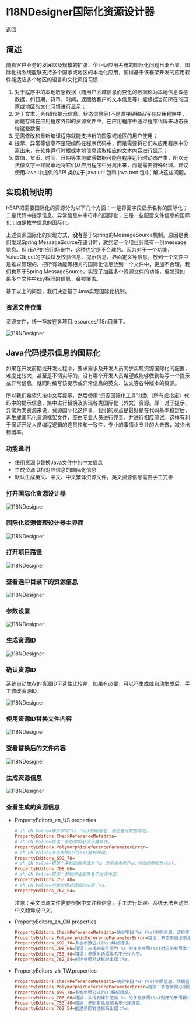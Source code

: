 # I18NDesigner国际化资源设计器

[返回](../../README.md)

## 简述

随着客户业务的发展以及规模的扩张，企业级应用系统的国际化问题日渐凸显。国际化指系统能够支持多个国家或地区的本地化应用，使得基于该框架开发的应用软件能适应多个地区的语言和文化风俗习惯：

1.	对于程序中的本地敏感数据（随用户区域信息而变化的数据称为本地信息敏感数据，如日期，货币，时间，返回给客户的文本信息等）能根据当前所在的国家或地区的文化习惯进行显示；
2.	对于文本元素(错误提示信息、状态信息等)不是直接硬编码写在应用程序中，而是存储在应用程序外部的资源文件中，在应用程序中通过程序代码来动态获得这些数据；
3.	无需修改和重新编译程序就能支持新的国家或地区的用户使用；
4.	提示、异常等信息不是硬编码在程序代码中，而是需要将它们从应用程序中分离出来，在软件运行时根据本地信息读取相应的文本内容进行显示；
5.	数值、货币、时间、日期等本地敏感数据可能在程序运行时动态产生，所以无法像文字一样简单地将它们从应用程序中分离出来，而是需要特殊处理。建议使用Java 中提供的API 类(位于 java.util 包和 java.text 包中) 解决这些问题。

## 实现机制说明

lrEAP把需要国际化的资源分为以下几个方面：一是界面字段显示名称的国际化；二是代码中提示信息、异常信息中字符串的国际化；三是一些配置文件信息的国际化；四是枚举信息的国际化。

上述资源国际化的实现方式，**没有**基于Spring的MessageSource机制。原因是我们发现Spring MessageSource在设计时，就约定一个项目只能有一份message信息。但lrEAP的应用场景中，这种约定是不合理的。因为对于一个功能，ValueObject的字段以及校验信息、提示信息、界面定义等信息，放到一个文件中是难以管理的，把所有功能等相关的国际化信息放到一个文件中，更加不合理。我们也基于Spring MessageSource，实现了加载多个资源文件的功能，但发现如果多个文件中key相同的信息，会被覆盖。

基于以上的问题，我们决定基于Java实现国际化机制。

### 资源文件位置

资源文件，统一存放在各项目resources/i18n目录下。

 ![I18NDesigner](i18n01.png)

## Java代码提示信息的国际化

如果在开发前期或开发过程中，要求需求及开发人员同步实现资源国际化的配置，难度比较大，甚至是不切实际的。没有哪个开发人员希望或能够做到每写一个提示或异常信息，就同时编写该提示或异常信息的英文、法文等各种版本的资源。

所以我们希望先按中文写提示，然后使用“资源国际化工具”找到（所有或指定）代码中的提示信息，集中进行替换及实现各类国际化（外文）资源。即：对于提示、异常为类资源来说，资源国际化这件事，我们的观点是最好是在代码基本稳定后，再生成国际化资源框架文件，交由专业人员进行完善，并进行相应测试。这样有利于保证开发人员编程逻辑的连贯性和一致性，专业的事情让专业的人去做，减少出错概率。

### 功能说明

- 使用资源ID替换Java文件中的中文信息
- 生成资源ID相对应信息的国际化信息
- 默认生成英文、中文、中文繁体资源文件，英文资源信息需要手工完善

### 打开国际化资源设计器

![I18NDesigner](ui01.png)

### 国际化资源管理设计器主界面

![I18NDesigner](i18n02.png)

### 打开项目路径

![I18NDesigner](i18n03.png)

### 查看选中目录下的资源信息

![I18NDesigner](i18n04.png)

### 参数设置

![I18NDesigner](setting01.png)

### 生成资源ID

![I18NDesigner](i18n05.png)

### 确认资源ID

系统自动生存的资源ID可读性比较差，如果有必要，可以不生成或自动生成后，手工修改资源ID。

![I18NDesigner](i18n06.png)

### 使用资源ID替换文件内容

![I18NDesigner](i18n07.png)

### 查看替换后的文件内容

![I18NDesigner](i18n08.png)

### 生成资源信息

![I18NDesigner](i18n09.png)

### 查看生成的资源信息

- PropertyEditors_en_US.properties

  ```ini
  # zh_CN Value=缺少字段'%s'(%s)参照信息，请检查元数据信息。
  PropertyEditors.CheckReferenceMetadata=
  # zh_CN Value=错误：多态参照必须设置条件。
  PropertyEditors.PolymorphicReferenceParameterError=
  # zh_CN Value=多态参照公式(%s)解析错误。
  PropertyEditors_699_70=
  # zh_CN Value=错误：未找到条件值为 %s 的多态参照(%s)对应的参照类(%s)。
  PropertyEditors_708_66=
  # zh_CN Value=错误：参照对话框类名不允许为空。
  PropertyEditors_753_40=
  # zh_CN Value=创建参照对话框时出错：%s.
  PropertyEditors_762_54=
  ```

  注意：英文资源文件需要根据中文注释信息，手工进行处理。系统无法自动把中文翻译成中文。

- PropertyEditors_zh_CN.properties

  ```ini
  PropertyEditors.CheckReferenceMetadata=缺少字段'%s'(%s)参照信息，请检查元数据信息。
  PropertyEditors.PolymorphicReferenceParameterError=错误：多态参照必须设置条件。
  PropertyEditors_699_70=多态参照公式(%s)解析错误。
  PropertyEditors_708_66=错误：未找到条件值为 %s 的多态参照(%s)对应的参照类(%s)。
  PropertyEditors_753_40=错误：参照对话框类名不允许为空。
  PropertyEditors_762_54=创建参照对话框时出错：%s.
  ```

  

- PropertyEditors_zh_TW.properties

  ```ini
  PropertyEditors.CheckReferenceMetadata=缺少字段'%s'(%s)參照信息，請檢查元數據信息。
  PropertyEditors.PolymorphicReferenceParameterError=錯誤：多態參照必須設置條件。
  PropertyEditors_699_70=多態參照公式(%s)解析錯誤。
  PropertyEditors_708_66=錯誤：未找到條件值爲 %s 的多態參照(%s)對應的參照類(%s)。
  PropertyEditors_753_40=錯誤：參照對話框類名不允許爲空。
  PropertyEditors_762_54=創建參照對話框時出錯：%s.
  ```

  
